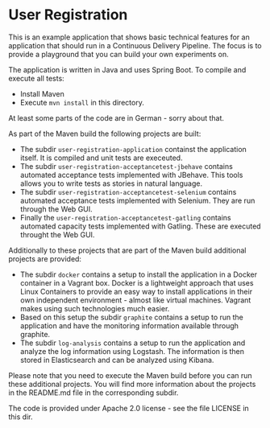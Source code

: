 User Registration
===========

This is an example application  that shows basic technical features
for an application that should run in a Continuous Delivery
Pipeline. The focus is to provide a playground that you can build your
own experiments on.

The application is written in Java and uses Spring Boot. To compile
and execute all tests:
- Install Maven
- Execute `mvn install` in this directory.

At least some parts of the code are in German - sorry about that.

As part of the Maven build the following projects are built:

- The subdir `user-registration-application` containst the application
  itself. It is compiled and unit tests are execeuted.
- The subdir `user-registration-acceptancetest-jbehave` contains
  automated acceptance tests implemented with JBehave. This tools
  allows you to write tests as stories in natural language. 
- The subdir `user-registration-acceptancetest-selenium` contains
  automated acceptance tests implemented with Selenium. They are run
  through the Web GUI.
- Finally the  `user-registration-acceptancetest-gatling` contains
  automated capacity tests implemented with Gatling. These are
  executed throught the Web GUI.

Additionally to these projects that are part of the Maven build
additional projects are provided:

- The subdir `docker` contains a setup to install the application in a
  Docker container in a Vagrant box. Docker is a lightweight approach
  that uses Linux Containers to provide an easy way to install
  applications in their own independent environment  - almost like
  virtual machines. Vagrant makes using such technologies much easier.
- Based on this setup the subdir `graphite` contains a setup to run
  the application and have the monitoring information available
  through graphite.
- The subdir `log-analysis` contains a setup to run the application
  and analyze the log information using Logstash. The information is
  then stored in Elasticsearch and can be analyzed using Kibana.

Please note that you need to execute the Maven build before you can
run these additional projects. You will find more information about
the projects in the README.md file in the corresponding subdir.

The code is provided under Apache 2.0 license - see the file LICENSE
in this dir.
